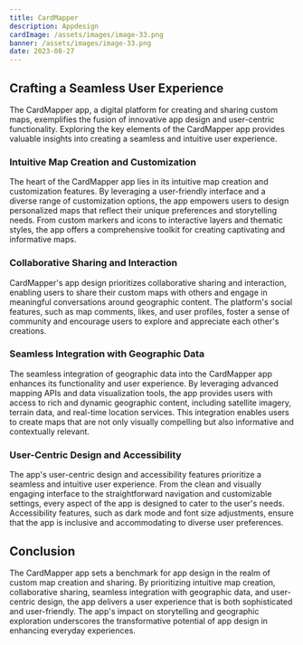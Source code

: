 ```yaml
---
title: CardMapper
description: Appdesign
cardImage: /assets/images/image-33.png
banner: /assets/images/image-33.png
date: 2023-08-27
---
```


## Crafting a Seamless User Experience

The CardMapper app, a digital platform for creating and sharing custom maps, exemplifies the fusion of innovative app design and user-centric functionality. Exploring the key elements of the CardMapper app provides valuable insights into creating a seamless and intuitive user experience.

### Intuitive Map Creation and Customization

The heart of the CardMapper app lies in its intuitive map creation and customization features. By leveraging a user-friendly interface and a diverse range of customization options, the app empowers users to design personalized maps that reflect their unique preferences and storytelling needs. From custom markers and icons to interactive layers and thematic styles, the app offers a comprehensive toolkit for creating captivating and informative maps.

### Collaborative Sharing and Interaction

CardMapper's app design prioritizes collaborative sharing and interaction, enabling users to share their custom maps with others and engage in meaningful conversations around geographic content. The platform's social features, such as map comments, likes, and user profiles, foster a sense of community and encourage users to explore and appreciate each other's creations.

### Seamless Integration with Geographic Data

The seamless integration of geographic data into the CardMapper app enhances its functionality and user experience. By leveraging advanced mapping APIs and data visualization tools, the app provides users with access to rich and dynamic geographic content, including satellite imagery, terrain data, and real-time location services. This integration enables users to create maps that are not only visually compelling but also informative and contextually relevant.

### User-Centric Design and Accessibility

The app's user-centric design and accessibility features prioritize a seamless and intuitive user experience. From the clean and visually engaging interface to the straightforward navigation and customizable settings, every aspect of the app is designed to cater to the user's needs. Accessibility features, such as dark mode and font size adjustments, ensure that the app is inclusive and accommodating to diverse user preferences.

## Conclusion

The CardMapper app sets a benchmark for app design in the realm of custom map creation and sharing. By prioritizing intuitive map creation, collaborative sharing, seamless integration with geographic data, and user-centric design, the app delivers a user experience that is both sophisticated and user-friendly. The app's impact on storytelling and geographic exploration underscores the transformative potential of app design in enhancing everyday experiences.
